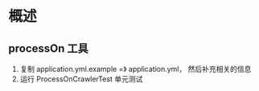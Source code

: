# 概述
## processOn 工具
1. 复制 application.yml.example =》 application.yml， 然后补充相关的信息
2. 运行 ProcessOnCrawlerTest 单元测试